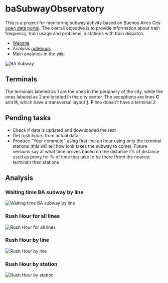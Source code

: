 # baSubwayObservatory
This is a project for monitoring subway activity based on Buenos Aires City [open data portal](http://data.buenosaires.gob.ar). The overall objective is to provide information about train frequency, train usage and problems in stations with train dispatch. 

* [Website](https://alephcero.github.io/baSubwayObservatory/) 
* Analysis [notebook](https://github.com/alephcero/baSubwayObservatory/blob/master/src/dataAnalysis.ipynb)
* Main analytics in the [wiki](https://github.com/alephcero/baSubwayObservatory/wiki) 

![BA Subway](img/baSubwayMap.png?raw=true "BA Subway")



## Terminals

The terminals labeled as 1 are the ones in the periphery of the city, while the ones labeled as 2 are located in the city center. The exceptions are lines **C** and **H**, which have a transversal layout [1](http://data.buenosaires.gob.ar/dataset/subte-cronograma-de-servicio/resource/69c895c4-31de-4613-9b10-ec4e47d6b1c0). **P** line doesn't have a terminal 2. 


## Pending tasks

* Check if data is updated and downloaded the rest
* Get rush hours from actual data
* Produce "Your commute" using first line an hour using only the terminal stations (this will tell how lonk takes the subway to come). Future versions say at what time arrives based on the distance (% of distance used as proxy for % of time that take to be there ffrom the nearest terminal)  then stations 




## Analysis

### Waiting time BA subway by line
![Waiting time BA subway by line](img/plot.png?raw=true "Waiting time BA subway by line")

### Rush Hour for all lines
![Rush Hour for all lines](img/rushHourAllLines.png?raw=true "Rush Hour for all lines")

### Rush Hour by line
![Rush Hour by line](img/rushHourPerLine.png?raw=true "Rush Hour by line")
 
### Rush Hour by station
![Rush Hour by station](img/rushHourByStation.png?raw=true "Rush Hour by station")	
